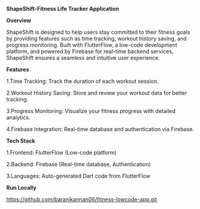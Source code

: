 **ShapeShift-Fitness Life Tracker Application**

**Overview**

ShapeShift is designed to help users stay committed to their fitness goals by providing features such as time tracking, workout history saving, and progress monitoring. Built with FlutterFlow, a low-code development platform, and powered by Firebase for real-time backend services, ShapeShift ensures a seamless and intuitive user experience.

**Features**

1.Time Tracking: Track the duration of each workout session.

2.Workout History Saving: Store and review your workout data for better tracking.

3.Progress Monitoring: Visualize your fitness progress with detailed analytics.

4.Firebase Integration: Real-time database and authentication via Firebase.

**Tech Stack**

1.Frontend: FlutterFlow (Low-code platform)

2.Backend: Firebase (Real-time database, Authentication)

3.Languages: Auto-generated Dart code from FlutterFlow

**Run Locally**

https://github.com/baranikannan06/fitness-lowcode-app.git
